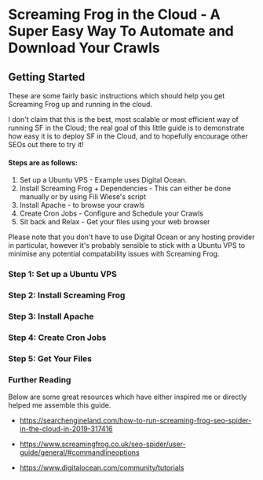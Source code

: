
# Screaming Frog in the Cloud - A Super Easy Way To Automate and Download Your Crawls

## Getting Started

These are some fairly basic instructions which should help you get Screaming Frog up and running in the cloud. 

I don't claim that this is the best, most scalable or most efficient way of running SF in the Cloud; the real goal of this little guide is to demonstrate how easy it is to deploy SF in the Cloud, and to hopefully encourage other SEOs out there to try it!

#### Steps are as follows:

1. Set up a Ubuntu VPS - Example uses Digital Ocean.
2. Install Screaming Frog + Dependencies - This can either be done manually or by using Fili Wiese's script
3. Install Apache - to browse your crawls
4. Create Cron Jobs - Configure and Schedule your Crawls
5. Sit back and Relax - Get your files using your web browser

Please note that you don't have to use Digital Ocean or any hosting provider in particular, however it's probably sensible to stick with a Ubuntu VPS to minimise any potential compatability issues with Screaming Frog.

### Step 1: Set up a Ubuntu VPS

### Step 2: Install Screaming Frog

### Step 3: Install Apache

### Step 4: Create Cron Jobs

### Step 5: Get Your Files




### Further Reading 

Below are some great resources which have either inspired me or directly helped me assemble this guide.

* https://searchengineland.com/how-to-run-screaming-frog-seo-spider-in-the-cloud-in-2019-317416

* https://www.screamingfrog.co.uk/seo-spider/user-guide/general/#commandlineoptions

* https://www.digitalocean.com/community/tutorials




